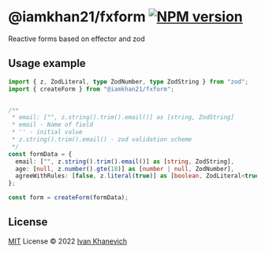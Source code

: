 # @iamkhan21/fxform [![NPM version](https://img.shields.io/npm/v/@iamkhan21/fxform?color=a1b858&label=)](https://www.npmjs.com/package/@iamkhan21/fxform)

Reactive forms based on effector and zod


## Usage example

```ts
import { z, ZodLiteral, type ZodNumber, type ZodString } from "zod";
import { createForm } from "@iamkhan21/fxform";


/**
 * email: ["", z.string().trim().email()] as [string, ZodString]
 * email - Name of field
 * '' - initial value
 * z.string().trim().email() - zod validation scheme
 */
const formData = {
  email: ["", z.string().trim().email()] as [string, ZodString],
  age: [null, z.number().gte(18)] as [number | null, ZodNumber],
  agreeWithRules: [false, z.literal(true)] as [boolean, ZodLiteral<true>],
};

const form = createForm(formData);
```


## License

[MIT](./LICENSE) License © 2022 [Ivan Khanevich](https://github.com/iamkhan21)
